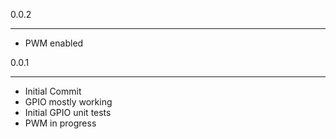 0.0.2
____
* PWM enabled

0.0.1
____
* Initial Commit
* GPIO mostly working
* Initial GPIO unit tests
* PWM in progress